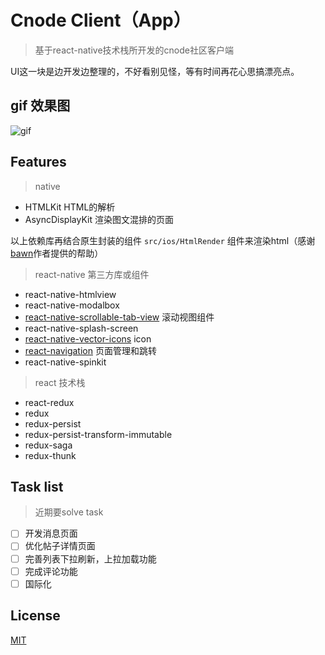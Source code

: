 # Cnode Client（App）

> 基于react-native技术栈所开发的cnode社区客户端

UI这一块是边开发边整理的，不好看别见怪，等有时间再花心思搞漂亮点。

## gif 效果图

![gif](https://github.com/Mrlyjoutlook/cnode-native/blob/master/doc/QQ20171022-213440.gif)

## Features

> native

- HTMLKit HTML的解析
- AsyncDisplayKit 渲染图文混排的页面

以上依赖库再结合原生封装的组件 `src/ios/HtmlRender` 组件来渲染html（感谢[bawn](https://github.com/bawn)作者提供的帮助）

> react-native 第三方库或组件

- react-native-htmlview
-	react-native-modalbox
- [react-native-scrollable-tab-view]() 滚动视图组件
- react-native-splash-screen
- [react-native-vector-icons]() icon
- [react-navigation](https://reactnavigation.org/docs/intro/) 页面管理和跳转
- react-native-spinkit

> react 技术栈

- react-redux
- redux
- redux-persist
- redux-persist-transform-immutable
- redux-saga
- redux-thunk

## Task list

> 近期要solve task

- [ ] 开发消息页面
- [ ] 优化帖子详情页面
- [ ] 完善列表下拉刷新，上拉加载功能
- [ ] 完成评论功能
- [ ] 国际化

## License

[MIT](https://github.com/Mrlyjoutlook/cnode-native/blob/master/LICENSE)
